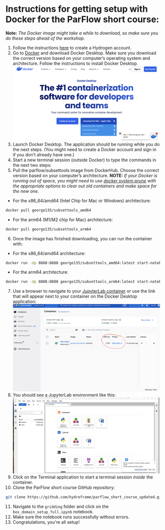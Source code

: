 # Instructions for getting setup with Docker for the ParFlow short course:

**Note:** *The Docker image might take a while to download, so make sure you do these steps ahead of the workshop.*

  1.  Follow the instructions [here](https://hydroframesubsettools.readthedocs.io/en/latest/getting_started.html#creating-a-hydrogen-hydroframe-hydrodata-account-and-registering-a-pin) to create a Hydrogen account.
  2.	Go to [Docker](https://www.docker.com/products/docker-desktop/) and download Docker Desktop. Make sure you download the correct version based on your computer’s operating system and architecture. Follow the instructions to install Docker Desktop. ![alt text](https://github.com/hydroframe/parflow_short_course_updated/blob/main/Docker.png)
  3.	Launch Docker Desktop. The application should be running while you do the next steps. (You might need to create a Docker account and sign in if you don’t already have one.)
  4.	Start a new terminal session (outside Docker) to type the commands in the next two steps:
  5.	Pull the parflow/subsettools image from DockerHub. Choose the correct version based on your computer’s architecture.
**NOTE:** *If your Docker is running out of space, you might need to use [docker system prune](https://docs.docker.com/engine/reference/commandline/system_prune/) with the appropriate options to clear out old containers and make space for the new one.*
- For the x86_64/amd64 (Intel Chip for Mac or Windows) architecture:
```bash
docker pull george135/subsettools_amd64
```
- For the arm64 (M1/M2 chip for Mac) architecture:
```bash
docker pull george135/subsettools_arm64
```
  6. Once the image has finished downloading, you can run the container with:
- For the x86_64/amd64 architecture:
```bash
docker run -dp 8888:8888 george135/subsettools_amd64:latest start-notebook.sh --NotebookApp.token=''
```
- For the arm64 architecture:
```bash
docker run -dp 8888:8888 george135/subsettools_arm64:latest start-notebook.sh --NotebookApp.token=''
```
  7. Use a browser to navigate to your [JupyterLab container](http://localhost:8888/lab?) or use the link that will appear next to your container on the Docker Desktop application: ![alt text](https://github.com/hydroframe/parflow_short_course_updated/blob/main/Docker2.png)
  8. You should see a JupyterLab environment like this: ![alt text](https://github.com/hydroframe/parflow_short_course_updated/blob/main/Docker3.png)
  9. Click on the Terminal application to start a terminal session *inside* the container.
 10. Clone the ParFlow short course GitHub repository:
```bash
git clone https://github.com/hydroframe/parflow_short_course_updated.git
```
 11. Navigate to the `gridding` folder and click on the `box_domain_setup_full.ipynb` notebook.
 12. Make sure the notebook runs successfully without errors.
 13. Congratulations, you're all setup!
